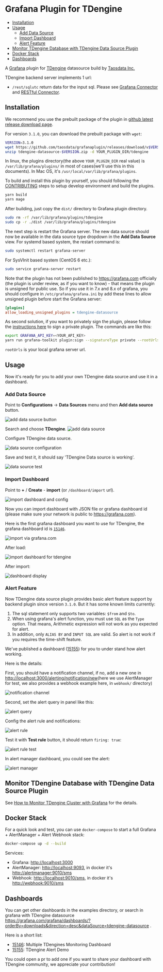 # Grafana Plugin for TDengine

- [Installation](#installation)
- [Usage](#usage)
  - [Add Data Source](#add-data-source)
  - [Import Dashboard](#import-dashboard)
  - [Alert Feature](#alert-feature)
- [Monitor TDengine Database with TDengine Data Source Plugin](#monitor-tdengine-database-with-tdengine-data-source-plugin)
- [Docker Stack](#docker-stack)
- [Dashboards](#dashboards)

A [Grafana] plugin for [TDengine] datasource build by [Taosdata Inc.](https://www.taosdata.com)

TDengine backend server implements 1 url:

- `/rest/sqlutc` return data for the input sql. Please see [Grafana Connector](https://www.taosdata.com/en/documentation/connections#grafana) and [RESTful Connector](https://www.taosdata.com/cn/documentation/connector#restful).

## Installation

We recommend you use the prebuilt package of the plugin in [github latest release download page](https://github.com/taosdata/grafanaplugin/releases/latest).

For version `3.1.0`, you can download the prebuilt package with `wget`:

```sh
VERSION=3.1.0
wget https://github.com/taosdata/grafanaplugin/releases/download/v$VERSION/tdengine-datasource-$VERSION.zip
unzip tdengine-datasource-$VERSION.zip -d YOUR_PLUGIN_DIR/tdengine
```

In linux, the plugins directory(the above `YOUR_PLUGIN_DIR` real value) is `/var/lib/grafana/plugins/` in most of cases(we'll use this in this documents). In Mac OS, it's `/usr/local/var/lib/grafana/plugins`.

To build and install this plugin by yourself, you should following the [CONTRIBUTING](https://github.com/taosdata/grafanaplugin/blob/master/CONTRIBUTING.md) steps to setup develop environment and build the plugins.

```sh
yarn build
yarn mage
```

After building, just copy the `dist/` directory to Grafana plugin directory.

```sh
sudo rm -rf /var/lib/grafana/plugins/tdengine
sudo cp -r ./dist /var/lib/grafana/plugins/tdengine
```

The next step is restart the Grafana server. The new data source should now be available in the data source type dropdown in the **Add Data Source** view. For systemd based system, the restart command is:

```sh
sudo systemctl restart grafana-server
```

For SysVInit based system (CentOS 6 etc.):

```sh
sudo service grafana-server restart
```

Note that the plugin has not been published to <https://grafana.com> officially (the plugin is under review, as if you want to know) - that means the plugin is unsigned for public use. So if you use it in 7.x and 8.x of grafana, you should configure in `/etc/grafana/grafana.ini` by add these lines to allow unsigned plugin before start the Grafana server:

```ini
[plugins]
allow_loading_unsigned_plugins = tdengine-datasource
```

As second solution, if you want to privately sign the plugin, please follow the [instructions here](https://grafana.com/docs/grafana/latest/developers/plugins/sign-a-plugin) to sign a private plugin. The commands are like this:

```sh
export GRAFANA_API_KEY=<YOUR_API_KEY>
yarn run grafana-toolkit plugin:sign --signatureType private --rootUrls 'http://localhost:3000'
```

`rootUrls` is your local grafana server url.

## Usage

Now it's ready for you to add your own TDengine data source and use it in a dashboard.

### Add Data Source

Point to **Configurations** -> **Data Sources** menu and then **Add data source** button.

![add data source button](https://raw.githubusercontent.com/taosdata/grafanaplugin/master/dashboard/howto-add-datasource-button.png)

Search and choose **TDengine**.
![add data source](https://raw.githubusercontent.com/taosdata/grafanaplugin/master/dashboard/howto-add-datasource-tdengine.png)

Configure TDengine data source.

![data source configuration](https://raw.githubusercontent.com/taosdata/grafanaplugin/master/dashboard/howto-add-datasource.png)

Save and test it, it should say 'TDengine Data source is working'.

![data source test](https://raw.githubusercontent.com/taosdata/grafanaplugin/master/dashboard/howto-add-datasource-test.png)

### Import Dashboard

Point to **+** / **Create** - **import** (or `/dashboard/import` url).

![import dashboard and config](https://raw.githubusercontent.com/taosdata/grafanaplugin/master/dashboard/import_dashboard.png)

Now you can import dashboard with JSON file or grafana dashboard id (please make sure your network is public to <https://grafana.com>).

Here is the first grafana dashboard you want to use for TDengine, the grafana dashboard id is [`15146`](https://grafana.com/grafana/dashboards/15146).

![import via grafana.com](https://raw.githubusercontent.com/taosdata/grafanaplugin/master/dashboard/import-via-grafana-dot-com.png)

After load:

![import dashboard for tdengine](https://raw.githubusercontent.com/taosdata/grafanaplugin/master/dashboard/import-dashboard-for-tdengine.png)

After import:

![dashboard display](https://raw.githubusercontent.com/taosdata/grafanaplugin/master/dashboard/howto-dashboard-display.png)

### Alert Feature

Now TDengine data source plugin provides basic alert feature support by backend plugin since version `3.1.0`. But it has some known limits currently:

1. The sql statement only supports two variables: `$from` and `$to`.
2. When using grafana's alert function, you must use `SQL` as the `Type` option. That means, Arithmetic expression will not work as you expected for alert.
3. In addition, only `ALIAS BY` and `INPUT SQL` are valid. So alert is not work if you requires the time-shift feature.

We've published a dashboard ([15155](https://grafana.com/grafana/dashboards/15155)) for you to under stand how alert working.

Here is the details:

First, you should have a notification channel, if no, add a new one in <http://localhost:3000/alerting/notification/new>(here we use AlertManager for test, we also provides a webhook example here, in `webhook/` directory)

![notification channel](https://raw.githubusercontent.com/taosdata/grafanaplugin/master/dashboard/alert-notification-channel.png)

Second, set the alert query in panel like this:

![alert query](https://raw.githubusercontent.com/taosdata/grafanaplugin/master/dashboard/alert-query-demo.png)

Config the alert rule and notifications:

![alert rule](https://raw.githubusercontent.com/taosdata/grafanaplugin/master/dashboard/alert-rule-condition-notifications.png)

Test it with **Test rule** button, it should return `firing: true`:

![alert rule test](https://raw.githubusercontent.com/taosdata/grafanaplugin/master/dashboard/alert-rule-test.png)

In alert manager dashboard, you could see the alert:

![alert manager](https://raw.githubusercontent.com/taosdata/grafanaplugin/master/dashboard/alert-manager-status.png)

## Monitor TDengine Database with TDengine Data Source Plugin

See [How to Monitor TDengine Cluster with Grafana](https://github.com/taosdata/grafanaplugin/blob/master/HOWTO.md) for the details.

## Docker Stack

For a quick look and test, you can use `docker-compose` to start a full Grafana + AlertManager + Alert Webhook stack:

```sh
docker-compose up -d --build
```

Services:

- Grafana: <http://localhost:3000>
- AlertManager: <http://localhost:9093>, in docker it's <http://alertmanager:9010/sms>
- Webhook: <http://localhost:9010/sms>, in docker it's <http://webhook:9010/sms>

## Dashboards

You can get other dashboards in the examples directory, or search in grafana with TDengine datasource <https://grafana.com/grafana/dashboards/?orderBy=downloads&direction=desc&dataSource=tdengine-datasource> .

Here is a short list:

- [15146](https://grafana.com/grafana/dashboards/15146): Multiple TDengines Monitoring Dashboard
- [15155](https://grafana.com/grafana/dashboards/15155): TDengine Alert Demo

You could open a pr to add one if you want to share your dashboard with TDengine community, we appreciate your contribution!

[TDengine]: https://github.com/taosdata/TDengine
[Grafana]: https://grafana.com
